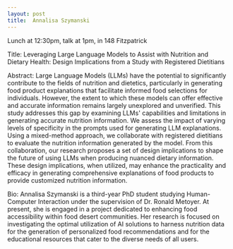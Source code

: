 ```yaml
---
layout: post
title:  Annalisa Szymanski
---
```


Lunch at 12:30pm, talk at 1pm, in 148 Fitzpatrick

Title:  Leveraging Large Language Models to Assist with Nutrition and Dietary Health:  Design Implications from a Study with Registered Dietitians

Abstract: Large Language Models (LLMs) have the potential to significantly contribute to the fields of nutrition and dietetics, particularly in generating food product explanations that facilitate informed food selections for individuals. However, the extent to which these models can offer effective and accurate information remains largely unexplored and unverified. This study addresses this gap by examining LLMs' capabilities and limitations in generating accurate nutrition information. We assess the impact of varying levels of specificity in the prompts used for generating LLM explanations. Using a mixed-method approach, we collaborate with registered dietitians to evaluate the nutrition information generated by the model. From this collaboration, our research proposes a set of design implications to shape the future of using LLMs when producing nuanced dietary information. These design implications, when utilized, may enhance the practicality and efficacy in generating comprehensive explanations of food products to provide customized nutrition information.

Bio: Annalisa Szymanski is a third-year PhD student studying Human-Computer Interaction under the supervision of Dr. Ronald Metoyer. At present, she is engaged in a project dedicated to enhancing food accessibility within food desert communities. Her research is focused on investigating the optimal utilization of AI solutions to harness nutrition data for the generation of personalized food recommendations and for the educational resources that cater to the diverse needs of all users.
